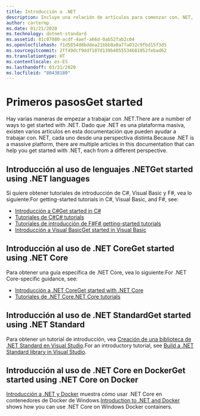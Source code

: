 ```yaml
---
title: Introducción a .NET
description: Incluye una relación de artículos para comenzar con. NET, tanto desde la perspectiva del lenguaje como de la plataforma.
author: cartermp
ms.date: 01/21/2020
ms.technology: dotnet-standard
ms.assetid: 81c07080-acdf-4aef-a66d-0ab52fab2c04
ms.openlocfilehash: f1d5854d8bddea21bbb8a0a7fa032c9fbd15f3d5
ms.sourcegitcommit: 2ff49dcf9ddf107d139b4055534681052febad62
ms.translationtype: HT
ms.contentlocale: es-ES
ms.lasthandoff: 03/31/2020
ms.locfileid: "80438180"
---
```

# <a name="get-started"></a><span data-ttu-id="a03e3-103">Primeros pasos</span><span class="sxs-lookup"><span data-stu-id="a03e3-103">Get started</span></span>

<span data-ttu-id="a03e3-104">Hay varias maneras de empezar a trabajar con .NET.</span><span class="sxs-lookup"><span data-stu-id="a03e3-104">There are a number of ways to get started with .NET.</span></span> <span data-ttu-id="a03e3-105">Dado que .NET es una plataforma masiva, existen varios artículos en esta documentación que pueden ayudar a trabajar con. NET, cada uno desde una perspectiva distinta.</span><span class="sxs-lookup"><span data-stu-id="a03e3-105">Because .NET is a massive platform, there are multiple articles in this documentation that can help you get started with .NET, each from a different perspective.</span></span>

## <a name="get-started-using-net-languages"></a><span data-ttu-id="a03e3-106">Introducción al uso de lenguajes .NET</span><span class="sxs-lookup"><span data-stu-id="a03e3-106">Get started using .NET languages</span></span>

<span data-ttu-id="a03e3-107">Si quiere obtener tutoriales de introducción de C#, Visual Basic y F#, vea lo siguiente:</span><span class="sxs-lookup"><span data-stu-id="a03e3-107">For getting-started tutorials in C#, Visual Basic, and F#, see:</span></span>

* [<span data-ttu-id="a03e3-108">Introducción a C#</span><span class="sxs-lookup"><span data-stu-id="a03e3-108">Get started in C#</span></span>](../csharp/getting-started/index.md)
* [<span data-ttu-id="a03e3-109">Tutoriales de C#</span><span class="sxs-lookup"><span data-stu-id="a03e3-109">C# tutorials</span></span>](../csharp/tutorials/index.md)
* [<span data-ttu-id="a03e3-110">Tutoriales de introducción de F#</span><span class="sxs-lookup"><span data-stu-id="a03e3-110">F# getting-started tutorials</span></span>](../fsharp/get-started/index.md)
* [<span data-ttu-id="a03e3-111">Introducción a Visual Basic</span><span class="sxs-lookup"><span data-stu-id="a03e3-111">Get started in Visual Basic</span></span>](../visual-basic/getting-started/index.md)

## <a name="get-started-using-net-core"></a><span data-ttu-id="a03e3-112">Introducción al uso de .NET Core</span><span class="sxs-lookup"><span data-stu-id="a03e3-112">Get started using .NET Core</span></span>

<span data-ttu-id="a03e3-113">Para obtener una guía específica de .NET Core, vea lo siguiente:</span><span class="sxs-lookup"><span data-stu-id="a03e3-113">For .NET Core-specific guidance, see:</span></span>

* [<span data-ttu-id="a03e3-114">Introducción a .NET Core</span><span class="sxs-lookup"><span data-stu-id="a03e3-114">Get started with .NET Core</span></span>](../core/get-started.md)
* [<span data-ttu-id="a03e3-115">Tutoriales de .NET Core</span><span class="sxs-lookup"><span data-stu-id="a03e3-115">.NET Core tutorials</span></span>](../core/tutorials/index.md)

## <a name="get-started-using-net-standard"></a><span data-ttu-id="a03e3-116">Introducción al uso de .NET Standard</span><span class="sxs-lookup"><span data-stu-id="a03e3-116">Get started using .NET Standard</span></span>

<span data-ttu-id="a03e3-117">Para obtener un tutorial de introducción, vea [Creación de una biblioteca de .NET Standard en Visual Studio](../core/tutorials/library-with-visual-studio.md).</span><span class="sxs-lookup"><span data-stu-id="a03e3-117">For an introductory tutorial, see [Build a .NET Standard library in Visual Studio](../core/tutorials/library-with-visual-studio.md).</span></span>

## <a name="get-started-using-net-core-on-docker"></a><span data-ttu-id="a03e3-118">Introducción al uso de .NET Core en Docker</span><span class="sxs-lookup"><span data-stu-id="a03e3-118">Get started using .NET Core on Docker</span></span>

<span data-ttu-id="a03e3-119">[Introducción a .NET y Docker](../core/docker/introduction.md) muestra cómo usar .NET Core en contenedores de Docker de Windows.</span><span class="sxs-lookup"><span data-stu-id="a03e3-119">[Introduction to .NET and Docker](../core/docker/introduction.md) shows how you can use .NET Core on Windows Docker containers.</span></span>
